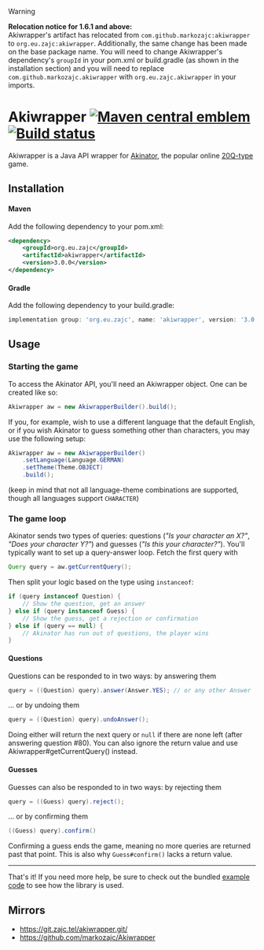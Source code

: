 [maven-img]: https://img.shields.io/maven-central/v/org.eu.zajc/akiwrapper.svg?label=Maven%20Central
[maven]: https://mvnrepository.com/artifact/org.eu.zajc/akiwrapper

[build-img]: https://github.com/markozajc/Akiwrapper/actions/workflows/test.yml/badge.svg?branch=master
[build]: https://github.com/markozajc/Akiwrapper/actions/workflows/test.yml?query=branch%3Amaster

> [!WARNING]
> **Relocation notice for 1.6.1 and above:**\
> Akiwrapper's artifact has relocated from `com.github.markozajc:akiwrapper` to `org.eu.zajc:akiwrapper`. Additionally,
> the same change has been made on the base package name. You will need to change Akiwrapper's dependency's `groupId`
> in your pom.xml or build.gradle (as shown in the installation section) and you will need to replace
> `com.github.markozajc.akiwrapper` with `org.eu.zajc.akiwrapper` in your imports.

# Akiwrapper [![Maven central emblem][maven-img]][maven] [![Build status][build-img]][build]
Akiwrapper is a Java API wrapper for [Akinator](https://en.akinator.com/), the popular online
[20Q-type](https://en.wikipedia.org/wiki/Twenty_questions) game.

## Installation
#### Maven
Add the following dependency to your pom.xml:
```xml
<dependency>
    <groupId>org.eu.zajc</groupId>
    <artifactId>akiwrapper</artifactId>
    <version>3.0.0</version>
</dependency>
```
#### Gradle
Add the following dependency to your build.gradle:
```gradle
implementation group: 'org.eu.zajc', name: 'akiwrapper', version: '3.0.0'
```

## Usage

### Starting the game

To access the Akinator API, you'll need an Akiwrapper object. One can be created like so:
```java
Akiwrapper aw = new AkiwrapperBuilder().build();
```

If you, for example, wish to use a different language that the default English, or if you wish Akinator to guess
something other than characters, you may use the following setup:
```java
Akiwrapper aw = new AkiwrapperBuilder()
    .setLanguage(Language.GERMAN)
    .setTheme(Theme.OBJECT)
    .build();
```
(keep in mind that not all language-theme combinations are supported, though all languages support `CHARACTER`)

### The game loop

Akinator sends two types of queries: questions (*"Is your character an X?"*, *"Does your character Y?"*) and guesses
(*"Is this your character?"*). You'll typically want to set up a query-answer loop. Fetch the first query with
```java
Query query = aw.getCurrentQuery();
```
Then split your logic based on the type using `instanceof`:
```java
if (query instanceof Question) {
    // Show the question, get an answer
} else if (query instanceof Guess) {
    // Show the guess, get a rejection or confirmation
} else if (query == null) {
    // Akinator has run out of questions, the player wins
}
```

#### Questions
Questions can be responded to in two ways: by answering them
```java
query = ((Question) query).answer(Answer.YES); // or any other Answer
```
... or by undoing them
```java
query = ((Question) query).undoAnswer();
```
Doing either will return the next query or `null` if there are none left (after answering question #80). You can also
ignore the return value and use Akiwrapper#getCurrentQuery() instead.

#### Guesses
Guesses can also be responded to in two ways: by rejecting them
```java
query = ((Guess) query).reject();
```
... or by confirming them
```java
((Guess) query).confirm()
```
Confirming a guess ends the game, meaning no more queries are returned past that point. This is also why
`Guess#confirm()` lacks a return value.

---

That's it! If you need more help, be sure to check out the bundled
[example code](../master/example) to see how the library is used.

## Mirrors
* https://git.zajc.tel/akiwrapper.git/
* https://github.com/markozajc/Akiwrapper
